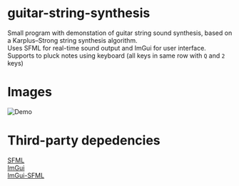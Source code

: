 # guitar-string-synthesis
Small program with demonstation of guitar string sound synthesis, based on a Karplus–Strong string synthesis algorithm.<br>
Uses SFML for real-time sound output and ImGui for user interface.<br>
Supports to pluck notes using keyboard (all keys in same row with `Q` and `2` keys)

# Images
![Demo](https://i.imgur.com/Vv9cSIJ.png)

# Third-party depedencies
[SFML](https://www.sfml-dev.org/index.php)<br>
[ImGui](https://github.com/ocornut/imgui)<br>
[ImGui-SFML](https://github.com/eliasdaler/imgui-sfml)<br>
